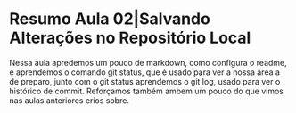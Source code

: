 # Resumo Aula 02|Salvando  Alterações  no Repositório Local
Nessa aula apredemos um pouco de markdown, como configura o readme, e aprendemos o comando git status, que é usado para ver a nossa área a de preparo, junto com o git status aprendemos o git log, usado para ver o histórico de commit. Reforçamos  também ambem um pouco do que vimos nas aulas anteriores erios sobre.